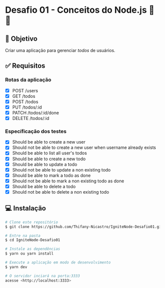 # Desafio 01 - Conceitos do Node.js :rocket: :purple_heart:

## :dart: Objetivo

Criar uma aplicação para gerenciar *todos* de usuários.

## :white_check_mark: Requisitos

### Rotas da aplicação
- [x] POST /users
- [x] GET /todos
- [x] POST /todos
- [x] PUT /todos/:id
- [x] PATCH /todos/:id/done
- [x] DELETE /todos/:id

### Específicação dos testes
- [x] Should be able to create a new user
- [x] Should not be able to create a new user when username already exists
- [x] Should be able to list all user's todos
- [x] Should be able to create a new todo
- [x] Should be able to update a todo
- [x] Should not be able to update a non existing todo
- [x] Should be able to mark a todo as done
- [x] Should not be able to mark a non existing todo as done
- [x] Should be able to delete a todo
- [x] Should not be able to delete a non existing todo

## :computer: Instalação ##

```bash
# Clone este repositório
$ git clone https://github.com/Thifany-Nicastro/IgniteNode-Desafio01.git

# Entre na pasta
$ cd IgniteNode-Desafio01

# Instale as dependências
$ yarn ou yarn install

# Execute a aplicação em modo de desenvolvimento
$ yarn dev

# O servidor inciará na porta:3333
acesse <http://localhost:3333>
```